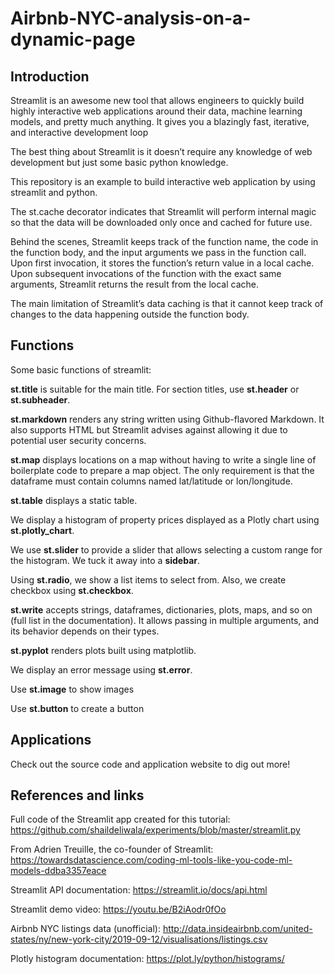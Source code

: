 # Airbnb-NYC-analysis-on-a-dynamic-page

## Introduction

Streamlit is an awesome new tool that allows engineers to quickly build highly interactive web applications around their data, machine learning models, and pretty much anything. It gives you a blazingly fast, iterative, and interactive development loop

The best thing about Streamlit is it doesn’t require any knowledge of web development but just some basic python knowledge.

This repository is an example to build interactive web application by using streamlit and python.

The st.cache decorator indicates that Streamlit will perform internal magic so that the data will be downloaded only once and cached for future use.

Behind the scenes, Streamlit keeps track of the function name, the code in the function body, and the input arguments we pass in the function call. Upon first invocation, it stores the function’s return value in a local cache. Upon subsequent invocations of the function with the exact same arguments, Streamlit returns the result from the local cache.

The main limitation of Streamlit’s data caching is that it cannot keep track of changes to the data happening outside the function body.

## Functions

Some basic functions of streamlit:

**st.title** is suitable for the main title. For section titles, use **st.header** or **st.subheader**.

**st.markdown** renders any string written using Github-flavored Markdown. It also supports HTML but Streamlit advises against allowing it due to potential user security concerns.

**st.map** displays locations on a map without having to write a single line of boilerplate code to prepare a map object. The only requirement is that the dataframe must contain columns named lat/latitude or lon/longitude.

**st.table** displays a static table. 

We display a histogram of property prices displayed as a Plotly chart using **st.plotly_chart**.

We use **st.slider** to provide a slider that allows selecting a custom range for the histogram. We tuck it away into a **sidebar**.

Using **st.radio**, we show a list items to select from. Also, we create checkbox using **st.checkbox**.

**st.write** accepts strings, dataframes, dictionaries, plots, maps, and so on (full list in the documentation). It allows passing in multiple arguments, and its behavior depends on their types.

**st.pyplot** renders plots built using matplotlib.

We display an error message using **st.error**.

Use **st.image** to show images

Use **st.button** to create a button

## Applications

Check out the source code and application website to dig out more!

## References and links

Full code of the Streamlit app created for this tutorial: https://github.com/shaildeliwala/experiments/blob/master/streamlit.py

From Adrien Treuille, the co-founder of Streamlit: https://towardsdatascience.com/coding-ml-tools-like-you-code-ml-models-ddba3357eace

Streamlit API documentation: https://streamlit.io/docs/api.html

Streamlit demo video: https://youtu.be/B2iAodr0fOo

Airbnb NYC listings data (unofficial): http://data.insideairbnb.com/united-states/ny/new-york-city/2019-09-12/visualisations/listings.csv

Plotly histogram documentation: https://plot.ly/python/histograms/
